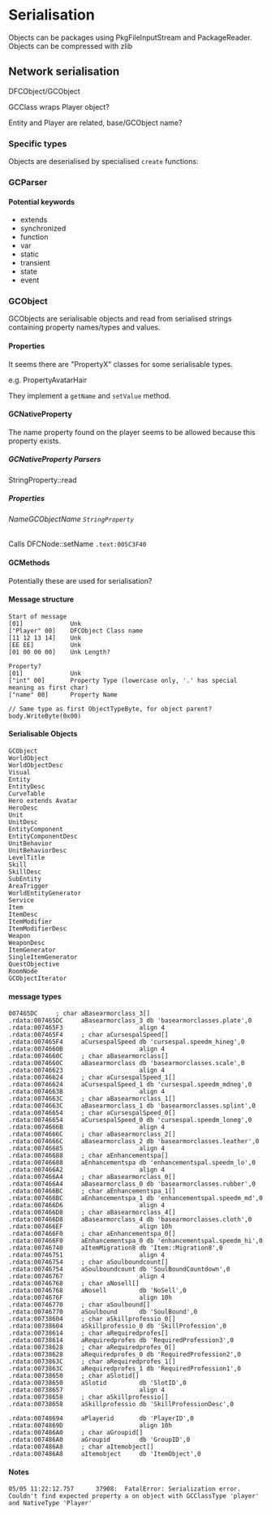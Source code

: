 # Serialisation

Objects can be packages using PkgFileInputStream and PackageReader.
Objects can be compressed with zlib

## Network serialisation
DFCObject/GCObject

GCClass wraps Player object?

Entity and Player are related, base/GCObject name?

### Specific types
Objects are deserialised by specialised `create` functions:

### GCParser

#### Potential keywords

* extends
* synchronized
* function
* var
* static
* transient
* state
* event

### GCObject

GCObjects are serialisable objects and read from serialised strings containing property names/types and values.

#### Properties

It seems there are "PropertyX" classes for some serialisable types.

e.g. PropertyAvatarHair

They implement a `getName` and `setValue` method.

#### GCNativeProperty

The name property found on the player seems to be allowed because this property exists.

##### GCNativeProperty Parsers
StringProperty::read

##### Properties
###### NameGCObjectName `StringProperty`
Calls DFCNode::setName `.text:005C3F40`

#### GCMethods

Potentially these are used for serialisation?

#### Message structure

```
Start of message
[01]             Unk
["Player" 00]    DFCObject Class name
[11 12 13 14]    Unk
[EE EE]          Unk
[01 00 00 00]    Unk Length?

Property?
[01]             Unk
["int" 00]       Property Type (lowercase only, '.' has special meaning as first char)
["name" 00]      Property Name

// Same type as first ObjectTypeByte, for object parent?
body.WriteByte(0x00)
```

#### Serialisable Objects

```
GCObject
WorldObject
WorldObjectDesc
Visual
Entity
EntityDesc
CurveTable
Hero extends Avatar
HeroDesc
Unit
UnitDesc
EntityComponent
EntityComponentDesc
UnitBehavior
UnitBehaviorDesc
LevelTitle
Skill
SkillDesc
SubEntity
AreaTrigger
WorldEntityGenerator
Service
Item
ItemDesc
ItemModifier
ItemModifierDesc
Weapon
WeaponDesc
ItemGenerator
SingleItemGenerator
QuestObjective
RoomNode
GCObjectIterator
```

#### message types
```
007465DC     ; char aBasearmorclass_3[]
.rdata:007465DC     aBasearmorclass_3 db 'basearmorclasses.plate',0
.rdata:007465F3                     align 4
.rdata:007465F4     ; char aCursespalSpeed[]
.rdata:007465F4     aCursespalSpeed db 'cursespal.speedm_hineg',0
.rdata:0074660B                     align 4
.rdata:0074660C     ; char aBasearmorclass[]
.rdata:0074660C     aBasearmorclass db 'basearmorclasses.scale',0
.rdata:00746623                     align 4
.rdata:00746624     ; char aCursespalSpeed_1[]
.rdata:00746624     aCursespalSpeed_1 db 'cursespal.speedm_mdneg',0
.rdata:0074663B                     align 4
.rdata:0074663C     ; char aBasearmorclass_1[]
.rdata:0074663C     aBasearmorclass_1 db 'basearmorclasses.splint',0
.rdata:00746654     ; char aCursespalSpeed_0[]
.rdata:00746654     aCursespalSpeed_0 db 'cursespal.speedm_loneg',0
.rdata:0074666B                     align 4
.rdata:0074666C     ; char aBasearmorclass_2[]
.rdata:0074666C     aBasearmorclass_2 db 'basearmorclasses.leather',0
.rdata:00746685                     align 4
.rdata:00746688     ; char aEnhancementspa[]
.rdata:00746688     aEnhancementspa db 'enhancementspal.speedm_lo',0
.rdata:007466A2                     align 4
.rdata:007466A4     ; char aBasearmorclass_0[]
.rdata:007466A4     aBasearmorclass_0 db 'basearmorclasses.rubber',0
.rdata:007466BC     ; char aEnhancementspa_1[]
.rdata:007466BC     aEnhancementspa_1 db 'enhancementspal.speedm_md',0
.rdata:007466D6                     align 4
.rdata:007466D8     ; char aBasearmorclass_4[]
.rdata:007466D8     aBasearmorclass_4 db 'basearmorclasses.cloth',0
.rdata:007466EF                     align 10h
.rdata:007466F0     ; char aEnhancementspa_0[]
.rdata:007466F0     aEnhancementspa_0 db 'enhancementspal.speedm_hi',0
.rdata:00746740     aItemMigration8 db 'Item::Migration8',0
.rdata:00746751                     align 4
.rdata:00746754     ; char aSoulboundcount[]
.rdata:00746754     aSoulboundcount db 'SoulBoundCountdown',0
.rdata:00746767                     align 4
.rdata:00746768     ; char aNosell[]
.rdata:00746768     aNosell         db 'NoSell',0
.rdata:0074676F                     align 10h
.rdata:00746770     ; char aSoulbound[]
.rdata:00746770     aSoulbound      db 'SoulBound',0
.rdata:00738604     ; char aSkillprofessio_0[]
.rdata:00738604     aSkillprofessio_0 db 'SkillProfession',0
.rdata:00738614     ; char aRequiredprofes[]
.rdata:00738614     aRequiredprofes db 'RequiredProfession3',0
.rdata:00738628     ; char aRequiredprofes_0[]
.rdata:00738628     aRequiredprofes_0 db 'RequiredProfession2',0
.rdata:0073863C     ; char aRequiredprofes_1[]
.rdata:0073863C     aRequiredprofes_1 db 'RequiredProfession1',0
.rdata:00738650     ; char aSlotid[]
.rdata:00738650     aSlotid         db 'SlotID',0
.rdata:00738657                     align 4
.rdata:00738658     ; char aSkillprofessio[]
.rdata:00738658     aSkillprofessio db 'SkillProfessionDesc',0
```

```
.rdata:00748694     aPlayerid       db 'PlayerID',0
.rdata:0074869D                     align 10h
.rdata:007486A0     ; char aGroupid[]
.rdata:007486A0     aGroupid        db 'GroupID',0
.rdata:007486A8     ; char aItemobject[]
.rdata:007486A8     aItemobject     db 'ItemObject',0
```

#### Notes
```
05/05 11:22:12.757      37908:  FatalError: Serialization error.  Couldn't find expected property a on object with GCClassType 'player' and NativeType 'Player'
```






